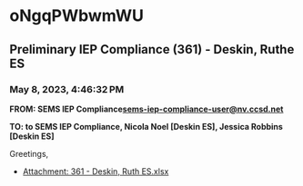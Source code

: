 # oNgqPWbwmWU
## Preliminary IEP Compliance (361) - Deskin, Ruthe ES
### May 8, 2023, 4:46:32 PM
**FROM: SEMS IEP Compliance<sems-iep-compliance-user@nv.ccsd.net>**

**TO: to SEMS IEP Compliance, Nicola Noel [Deskin ES], Jessica Robbins [Deskin ES]**


Greetings, 





* [Attachment: 361 - Deskin, Ruth ES.xlsx](oNgqPWbwmWU-attachment-1.xlsx)
